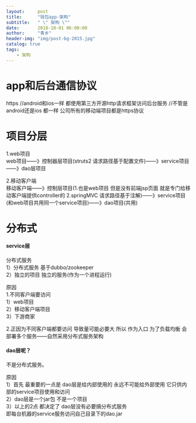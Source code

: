 ```yaml
---
layout:     post
title:      "钱包app-架构"
subtitle:   " \" 架构 \""
date:       2018-10-01 06:00:00
author:     "青乡"
header-img: "img/post-bg-2015.jpg"
catalog: true
tags:
    - 架构
---
```


# app和后台通信协议
https //android和ios一样 都使用第三方开源http请求框架访问后台服务 //不管是android还是ios 都一样 公司所有的移动端项目都是https协议

# 项目分层
1.web项目  
web项目——》控制器层项目(struts2 请求路径基于配置文件)——》service项目——》dao层项目

2.移动客户端  
移动客户端——》控制层项目(1.也是web项目 但是没有前端jsp页面 就是专门给移动客户端提供controller的 2.springMVC 请求路径基于注解)——》service项目(和web项目共用同一个service项目)——》dao项目(共用)

# 分布式
#### service层
分布式服务  
1）分布式服务 基于dubbo/zookeeper  
2）独立的项目 独立的服务(作为一个进程运行)

原因  
1.不同客户端要访问  
1）web项目  
2）移动客户端项目  
3）下游商家  

2.正因为不同客户端都要访问 导致量可能必要大 所以 作为入口 为了负载均衡 会部署多个服务——自然采用分布式服务架构

#### dao层呢？
不是分布式服务。

原因  
1）首先 最重要的一点是 dao层是给内部使用的 永远不可能给外部使用 它只供内部的service项目使用和访问  
2）dao层是一个jar包 不是一个项目   
3）以上的2点 都决定了 dao层没有必要搞分布式服务  
即每台机器的service服务访问自己目录下的dao.jar
